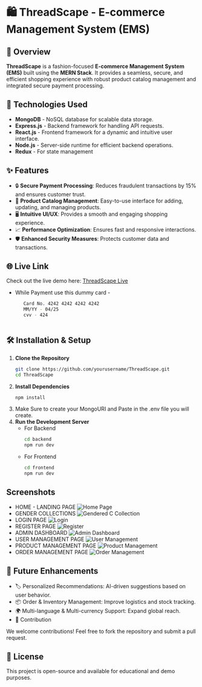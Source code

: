# 🛍️ ThreadScape - E-commerce Management System (EMS)

## 📌 Overview
**ThreadScape** is a fashion-focused **E-commerce Management System (EMS)** built using the **MERN Stack**. It provides a seamless, secure, and efficient shopping experience with robust product catalog management and integrated secure payment processing.

## 🚀 Technologies Used
- **MongoDB** - NoSQL database for scalable data storage.
- **Express.js** - Backend framework for handling API requests.
- **React.js** - Frontend framework for a dynamic and intuitive user interface.
- **Node.js** - Server-side runtime for efficient backend operations.
- **Redux** - For state management

## ✨ Features
- 🔒 **Secure Payment Processing**: Reduces fraudulent transactions by 15% and ensures customer trust.
- 🛒 **Product Catalog Management**: Easy-to-use interface for adding, updating, and managing products.
- 🖥️ **Intuitive UI/UX**: Provides a smooth and engaging shopping experience.
- 📈 **Performance Optimization**: Ensures fast and responsive interactions.
- 🛡️ **Enhanced Security Measures**: Protects customer data and transactions.

## 🌐 Live Link
Check out the live demo here: [ThreadScape Live](https://threadscape-kai.vercel.app/)
- While Payment use this dummy card -
  ```sh
     Card No. 4242 4242 4242 4242
     MM/YY - 04/25
     cvv - 424
     

## 🛠️ Installation & Setup
1. **Clone the Repository**  
   ```sh
   git clone https://github.com/yourusername/ThreadScape.git
   cd ThreadScape
2. **Install Dependencies**
   ```sh
   npm install
3. Make Sure to create your MongoURI and Paste in the .env file you will create.
4. **Run the Development Server**
   - For Backend
       ```sh
       cd backend
       npm run dev
    - For Frontend
      ```sh
      cd frontend
      npm run dev

## Screenshots
- HOME - LANDING PAGE
   ![Home Page](./assets/Home.png)
- GENDER COLLECTIONS 
   ![Gendered C Collection](./assets/GenderedCollection.png)
- LOGIN PAGE
   ![Login](./assets/Login.png)
- REGISTER PAGE
   ![Register](./assets/Register.png)
- ADMIN DASHBOARD
   ![Admin Dashboard](./assets/Admin_Dashboard.png)
- USER MANAGEMENT PAGE
   ![User Management](./assets/User_Management.png)
- PRODUCT MANAGEMENT PAGE
   ![Product Management](./assets/Product_Management.png)
- ORDER MANAGEMENT PAGE
   ![Order Management](./assets/Order_Management.png)



## 🔮 Future Enhancements
- 🏷️ Personalized Recommendations: AI-driven suggestions based on user behavior.
- 📦 Order & Inventory Management: Improve logistics and stock tracking.
- 🌍 Multi-language & Multi-currency Support: Expand global reach.
- 🤝 Contribution

We welcome contributions! Feel free to fork the repository and submit a pull request.

## 📜 License
This project is open-source and available for educational and demo purposes.



  

